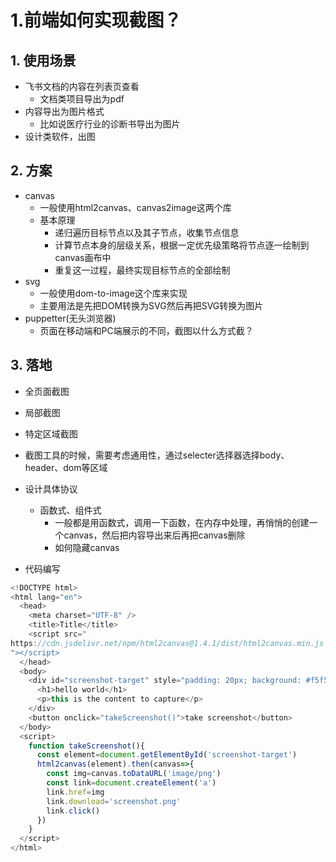 # 1.前端如何实现截图？

## 1. 使用场景

- 飞书文档的内容在列表页查看
  - 文档类项目导出为pdf
- 内容导出为图片格式
  - 比如说医疗行业的诊断书导出为图片
- 设计类软件，出图



## 2. 方案

- canvas
  - 一般使用html2canvas、canvas2image这两个库
  - 基本原理
    - 递归遍历目标节点以及其子节点，收集节点信息
    - 计算节点本身的层级关系，根据一定优先级策略将节点逐一绘制到canvas画布中
    - 重复这一过程，最终实现目标节点的全部绘制
- svg
  - 一般使用dom-to-image这个库来实现
  - 主要用法是先把DOM转换为SVG然后再把SVG转换为图片
- puppetter(无头浏览器)
  - 页面在移动端和PC端展示的不同，截图以什么方式截？



## 3. 落地

- 全页面截图
- 局部截图
- 特定区域截图



- 截图工具的时候，需要考虑通用性，通过selecter选择器选择body、header、dom等区域
- 设计具体协议
  - 函数式、组件式
    - 一般都是用函数式，调用一下函数，在内存中处理，再悄悄的创建一个canvas，然后把内容导出来后再把canvas删除
    - 如何隐藏canvas
- 代码编写

```js
<!DOCTYPE html>
<html lang="en">
  <head>
    <meta charset="UTF-8" />
    <title>Title</title>
    <script src="
https://cdn.jsdelivr.net/npm/html2canvas@1.4.1/dist/html2canvas.min.js
"></script>
  </head>
  <body>
    <div id="screenshot-target" style="padding: 20px; background: #f5f5f5">
      <h1>hello world</h1>
      <p>this is the content to capture</p>
    </div>
    <button onclick="takeScreenshot()">take screenshot</button>
  </body>
  <script>
    function takeScreenshot(){
      const element=document.getElementById('screenshot-target')
      html2canvas(element).then(canvas=>{
        const img=canvas.toDataURL('image/png')
        const link=document.createElement('a')
        link.href=img
        link.download='screenshot.png'
        link.click()
      })
    }
  </script>
</html>

```





